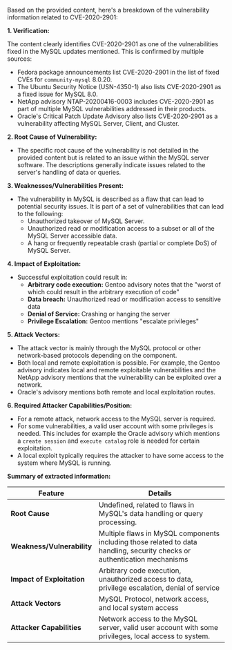 Based on the provided content, here's a breakdown of the vulnerability information related to CVE-2020-2901:

**1. Verification:**

The content clearly identifies CVE-2020-2901 as one of the vulnerabilities fixed in the MySQL updates mentioned. This is confirmed by multiple sources:
- Fedora package announcements list CVE-2020-2901 in the list of fixed CVEs for `community-mysql` 8.0.20.
- The Ubuntu Security Notice (USN-4350-1) also lists CVE-2020-2901 as a fixed issue for MySQL 8.0.
- NetApp advisory NTAP-20200416-0003 includes CVE-2020-2901 as part of multiple MySQL vulnerabilities addressed in their products.
- Oracle's Critical Patch Update Advisory also lists CVE-2020-2901 as a vulnerability affecting MySQL Server, Client, and Cluster.

**2. Root Cause of Vulnerability:**
- The specific root cause of the vulnerability is not detailed in the provided content but is related to an issue within the MySQL server software.  The descriptions generally indicate issues related to the server's handling of data or queries.

**3. Weaknesses/Vulnerabilities Present:**
- The vulnerability in MySQL is described as a flaw that can lead to potential security issues. It is part of a set of vulnerabilities that can lead to the following:
    - Unauthorized takeover of MySQL Server.
    - Unauthorized read or modification access to a subset or all of the MySQL Server accessible data.
    - A hang or frequently repeatable crash (partial or complete DoS) of MySQL Server.

**4. Impact of Exploitation:**
- Successful exploitation could result in:
    - **Arbitrary code execution:** Gentoo advisory notes that the "worst of which could result in the arbitrary execution of code"
    - **Data breach:**  Unauthorized read or modification access to sensitive data
    - **Denial of Service:** Crashing or hanging the server
    - **Privilege Escalation:** Gentoo mentions "escalate privileges"

**5. Attack Vectors:**
- The attack vector is mainly through the MySQL protocol or other network-based protocols depending on the component.
- Both local and remote exploitation is possible. For example, the Gentoo advisory indicates local and remote exploitable vulnerabilities and the NetApp advisory mentions that the vulnerability can be exploited over a network.
- Oracle's advisory mentions both remote and local exploitation routes.

**6. Required Attacker Capabilities/Position:**
- For a remote attack, network access to the MySQL server is required.
- For some vulnerabilities, a valid user account with some privileges is needed. This includes for example the Oracle advisory which mentions a `create session` and `execute catalog` role is needed for certain exploitation.
- A local exploit typically requires the attacker to have some access to the system where MySQL is running.

**Summary of extracted information:**

| Feature                      | Details                                                                                                                                                                                                    |
|------------------------------|-----------------------------------------------------------------------------------------------------------------------------------------------------------------------------------------------------------|
| **Root Cause**              | Undefined, related to flaws in MySQL's data handling or query processing.                                                                                                                            |
| **Weakness/Vulnerability**  | Multiple flaws in MySQL components including those related to data handling, security checks or authentication mechanisms                                                                  |
| **Impact of Exploitation**   | Arbitrary code execution, unauthorized access to data, privilege escalation, denial of service                                                                                                  |
| **Attack Vectors**           |  MySQL Protocol, network access, and local system access                                                                                                                                                     |
| **Attacker Capabilities**   | Network access to the MySQL server, valid user account with some privileges, local access to system.                                                                                                         |